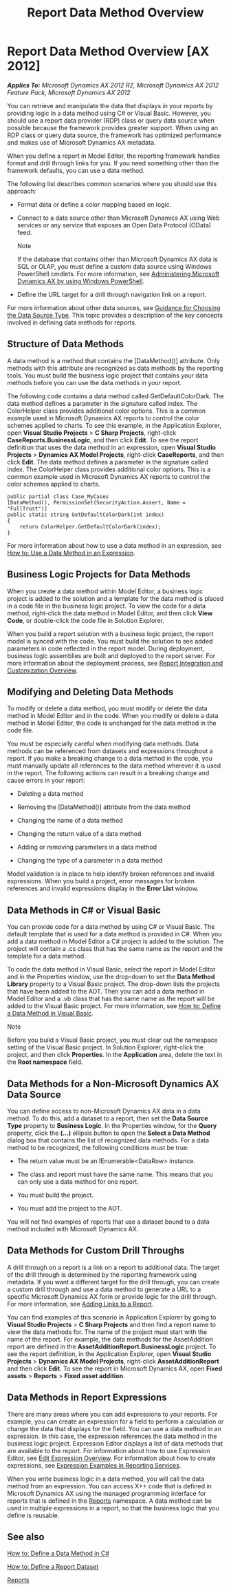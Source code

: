 ﻿---
title: Report Data Method Overview
TOCTitle: Report Data Method Overview
ms:assetid: 39b24dd9-f078-4197-8468-fb7c193eaeec
ms:mtpsurl: https://technet.microsoft.com/en-us/library/Cc587341(v=AX.60)
ms:contentKeyID: 28119344
ms.date: 05/28/2013
mtps_version: v=AX.60
---

# Report Data Method Overview [AX 2012]


_**Applies To:** Microsoft Dynamics AX 2012 R2, Microsoft Dynamics AX 2012 Feature Pack, Microsoft Dynamics AX 2012_

You can retrieve and manipulate the data that displays in your reports by providing logic in a data method using C\# or Visual Basic. However, you should use a report data provider (RDP) class or query data source when possible because the framework provides greater support. When using an RDP class or query data source, the framework has optimized performance and makes use of Microsoft Dynamics AX metadata.

When you define a report in Model Editor, the reporting framework handles format and drill through links for you. If you need something other than the framework defaults, you can use a data method.

The following list describes common scenarios where you should use this approach:

  - Format data or define a color mapping based on logic.

  - Connect to a data source other than Microsoft Dynamics AX using Web services or any service that exposes an Open Data Protocol (OData) feed.
    

    > [!NOTE]
    > <P>If the database that contains other than Microsoft Dynamics AX data is SQL or OLAP, you must define a custom data source using Windows PowerShell cmdlets. For more information, see <A href="administering-microsoft-dynamics-ax-by-using-windows-powershell.md">Administering Microsoft Dynamics AX by using Windows PowerShell</A>.</P>



  - Define the URL target for a drill through navigation link on a report.

For more information about other data sources, see [Guidance for Choosing the Data Source Type](guidance-for-choosing-the-data-source-type.md). This topic provides a description of the key concepts involved in defining data methods for reports.

## Structure of Data Methods

A data method is a method that contains the \[DataMethod()\] attribute. Only methods with this attribute are recognized as data methods by the reporting tools. You must build the business logic project that contains your data methods before you can use the data methods in your report.

The following code contains a data method called GetDefaultColorDark. The data method defines a parameter in the signature called index. The ColorHelper class provides additional color options. This is a common example used in Microsoft Dynamics AX reports to control the color schemes applied to charts. To see this example, in the Application Explorer, open **Visual Studio Projects** \> **C Sharp Projects**, right-click **CaseReports.BusinessLogic**, and then click **Edit**. To see the report definition that uses the data method in an expression, open **Visual Studio Projects** \> **Dynamics AX Model Projects**, right-click **CaseReports**, and then click **Edit**. The data method defines a parameter in the signature called index. The ColorHelper class provides additional color options. This is a common example used in Microsoft Dynamics AX reports to control the color schemes applied to charts.

    public partial class Case_MyCases
    [DataMethod(), PermissionSet(SecurityAction.Assert, Name = "FullTrust")]
    public static string GetDefaultColorDark(int index)
    {
        return ColorHelper.GetDefaultColorDark(index);
    }

For more information about how to use a data method in an expression, see [How to: Use a Data Method in an Expression](how-to-use-a-data-method-in-an-expression.md).

## Business Logic Projects for Data Methods

When you create a data method within Model Editor, a business logic project is added to the solution and a template for the data method is placed in a code file in the business logic project. To view the code for a data method, right-click the data method in Model Editor, and then click **View Code**, or double-click the code file in Solution Explorer.

When you build a report solution with a business logic project, the report model is synced with the code. You must build the solution to see added parameters in code reflected in the report model. During deployment, business logic assemblies are built and deployed to the report server. For more information about the deployment process, see [Report Integration and Customization Overview](report-integration-and-customization-overview.md).

## Modifying and Deleting Data Methods

To modify or delete a data method, you must modify or delete the data method in Model Editor and in the code. When you modify or delete a data method in Model Editor, the code is unchanged for the data method in the code file.

You must be especially careful when modifying data methods. Data methods can be referenced from datasets and expressions throughout a report. If you make a breaking change to a data method in the code, you must manually update all references to the data method wherever it is used in the report. The following actions can result in a breaking change and cause errors in your report:

  - Deleting a data method

  - Removing the \[DataMethod()\] attribute from the data method

  - Changing the name of a data method

  - Changing the return value of a data method

  - Adding or removing parameters in a data method

  - Changing the type of a parameter in a data method

Model validation is in place to help identify broken references and invalid expressions. When you build a project, error messages for broken references and invalid expressions display in the **Error List** window.

## Data Methods in C\# or Visual Basic

You can provide code for a data method by using C\# or Visual Basic. The default template that is used for a data method is provided in C\#. When you add a data method in Model Editor a C\# project is added to the solution. The project will contain a .cs class that has the same name as the report and the template for a data method.

To code the data method in Visual Basic, select the report in Model Editor and in the Properties window, use the drop-down to set the **Data Method Library** property to a Visual Basic project. The drop-down lists the projects that have been added to the AOT. Then you can add a data method in Model Editor and a .vb class that has the same name as the report will be added to the Visual Basic project. For more information, see [How to: Define a Data Method in Visual Basic](how-to-define-a-data-method-in-visual-basic.md).


> [!NOTE]
> <P>Before you build a Visual Basic project, you must clear out the namespace setting of the Visual Basic project. In Solution Explorer, right-click the project, and then click <STRONG>Properties</STRONG>. In the <STRONG>Application</STRONG> area, delete the text in the <STRONG>Root namespace</STRONG> field.</P>



## Data Methods for a Non-Microsoft Dynamics AX Data Source

You can define access to non-Microsoft Dynamics AX data in a data method. To do this, add a dataset to a report, then set the **Data Source Type** property to **Business Logic**. In the Properties window, for the **Query** property, click the **(…)** ellipsis button to open the **Select a Data Method** dialog box that contains the list of recognized data methods. For a data method to be recognized, the following conditions must be true:

  - The return value must be an IEnumerable\<DataRow\> instance.

  - The class and report must have the same name. This means that you can only use a data method for one report.

  - You must build the project.

  - You must add the project to the AOT.

You will not find examples of reports that use a dataset bound to a data method included with Microsoft Dynamics AX.

## Data Methods for Custom Drill Throughs

A drill through on a report is a link on a report to additional data. The target of the drill through is determined by the reporting framework using metadata. If you want a different target for the drill through, you can create a custom drill through and use a data method to generate a URL to a specific Microsoft Dynamics AX form or provide logic for the drill through. For more information, see [Adding Links to a Report](adding-links-to-a-report.md).

You can find examples of this scenario in Application Explorer by going to **Visual Studio Projects** \> **C Sharp Projects** and then find a report name to view the data methods for. The name of the project must start with the name of the report. For example, the data methods for the AssetAddition report are defined in the **AssetAdditionReport.BusinessLogic** project. To see the report definition, in the Application Explorer, open **Visual Studio Projects** \> **Dynamics AX Model Projects**, right-click **AssetAdditionReport** and then click **Edit**. To see the report in Microsoft Dynamics AX, open **Fixed assets** \> **Reports** \> **Fixed asset addition**.

## Data Methods in Report Expressions

There are many areas where you can add expressions to your reports. For example, you can create an expression for a field to perform a calculation or change the data that displays for the field. You can use a data method in an expression. In this case, the expression references the data method in the business logic project. Expression Editor displays a list of data methods that are available to the report. For information about how to use Expression Editor, see [Edit Expression Overview](edit-expression-overview.md). For information about how to create expressions, see [Expression Examples in Reporting Services](http://go.microsoft.com/fwlink/?linkid=106936).

When you write business logic in a data method, you will call the data method from an expression. You can access X++ code that is defined in Microsoft Dynamics AX using the managed programming interface for reports that is defined in the [Reports](https://technet.microsoft.com/en-us/library/cc601396\(v=ax.60\)) namespace. A data method can be used in multiple expressions in a report, so that the business logic that you define is reusable.

## See also

[How to: Define a Data Method in C\#](how-to-define-a-data-method-in-csharp.md)

[How to: Define a Report Dataset](how-to-define-a-report-dataset.md)

[Reports](https://technet.microsoft.com/en-us/library/cc601396\(v=ax.60\))

